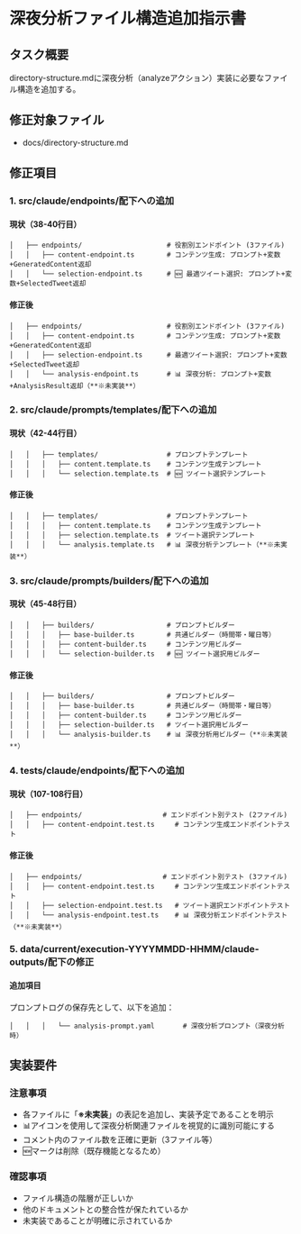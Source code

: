 # 深夜分析ファイル構造追加指示書

## タスク概要
directory-structure.mdに深夜分析（analyzeアクション）実装に必要なファイル構造を追加する。

## 修正対象ファイル
- docs/directory-structure.md

## 修正項目

### 1. src/claude/endpoints/配下への追加

#### 現状（38-40行目）
```
│   ├── endpoints/                     # 役割別エンドポイント (3ファイル)
│   │   ├── content-endpoint.ts        # コンテンツ生成: プロンプト+変数+GeneratedContent返却
│   │   └── selection-endpoint.ts      # 🆕 最適ツイート選択: プロンプト+変数+SelectedTweet返却
```

#### 修正後
```
│   ├── endpoints/                     # 役割別エンドポイント (3ファイル)
│   │   ├── content-endpoint.ts        # コンテンツ生成: プロンプト+変数+GeneratedContent返却
│   │   ├── selection-endpoint.ts      # 最適ツイート選択: プロンプト+変数+SelectedTweet返却
│   │   └── analysis-endpoint.ts       # 📊 深夜分析: プロンプト+変数+AnalysisResult返却（**※未実装**）
```

### 2. src/claude/prompts/templates/配下への追加

#### 現状（42-44行目）
```
│   │   ├── templates/                 # プロンプトテンプレート
│   │   │   ├── content.template.ts    # コンテンツ生成テンプレート
│   │   │   └── selection.template.ts  # 🆕 ツイート選択テンプレート
```

#### 修正後
```
│   │   ├── templates/                 # プロンプトテンプレート
│   │   │   ├── content.template.ts    # コンテンツ生成テンプレート
│   │   │   ├── selection.template.ts  # ツイート選択テンプレート
│   │   │   └── analysis.template.ts   # 📊 深夜分析テンプレート（**※未実装**）
```

### 3. src/claude/prompts/builders/配下への追加

#### 現状（45-48行目）
```
│   │   ├── builders/                  # プロンプトビルダー
│   │   │   ├── base-builder.ts        # 共通ビルダー（時間帯・曜日等）
│   │   │   ├── content-builder.ts     # コンテンツ用ビルダー
│   │   │   └── selection-builder.ts   # 🆕 ツイート選択用ビルダー
```

#### 修正後
```
│   │   ├── builders/                  # プロンプトビルダー
│   │   │   ├── base-builder.ts        # 共通ビルダー（時間帯・曜日等）
│   │   │   ├── content-builder.ts     # コンテンツ用ビルダー
│   │   │   ├── selection-builder.ts   # ツイート選択用ビルダー
│   │   │   └── analysis-builder.ts    # 📊 深夜分析用ビルダー（**※未実装**）
```

### 4. tests/claude/endpoints/配下への追加

#### 現状（107-108行目）
```
│   ├── endpoints/                    # エンドポイント別テスト (2ファイル)
│   │   ├── content-endpoint.test.ts     # コンテンツ生成エンドポイントテスト
```

#### 修正後
```
│   ├── endpoints/                    # エンドポイント別テスト (3ファイル)
│   │   ├── content-endpoint.test.ts     # コンテンツ生成エンドポイントテスト
│   │   ├── selection-endpoint.test.ts   # ツイート選択エンドポイントテスト
│   │   └── analysis-endpoint.test.ts    # 📊 深夜分析エンドポイントテスト（**※未実装**）
```

### 5. data/current/execution-YYYYMMDD-HHMM/claude-outputs/配下の修正

#### 追加項目
プロンプトログの保存先として、以下を追加：
```
│   │   │   └── analysis-prompt.yaml       # 深夜分析プロンプト（深夜分析時）
```

## 実装要件

### 注意事項
- 各ファイルに「**※未実装**」の表記を追加し、実装予定であることを明示
- 📊アイコンを使用して深夜分析関連ファイルを視覚的に識別可能にする
- コメント内のファイル数を正確に更新（3ファイル等）
- 🆕マークは削除（既存機能となるため）

### 確認事項
- ファイル構造の階層が正しいか
- 他のドキュメントとの整合性が保たれているか
- 未実装であることが明確に示されているか